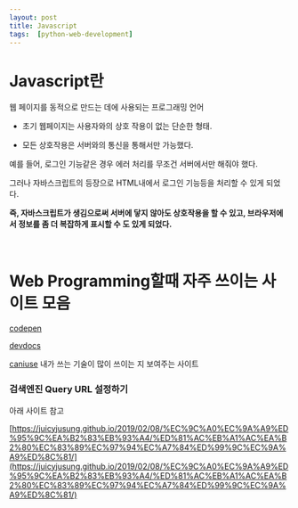 ```yaml
---
layout: post
title: Javascript
tags:  [python-web-development]
---
```


# Javascript란
웹 페이지를 동적으로 만드는 데에 사용되는 프로그래밍 언어

- 초기 웹페이지는 사용자와의 상호 작용이 없는 단순한 형태.


- 모든 상호작용은 서버와의 통신을 통해서만 가능했다.

예를 들어, 로그인 기능같은 경우 에러 처리를 무조건 서버에서만 해줘야 했다.

그러나 자바스크립트의 등장으로 HTML내에서 로그인 기능등을 처리할 수 있게 되었다.


**즉, 자바스크립트가 생김으로써 서버에 닿지 않아도 상호작용을 할 수 있고, 브라우저에서 정보를 좀 더 복잡하게 표시할 수 도 있게 되었다.**

&nbsp;
&nbsp;
&nbsp;

# Web Programming할때 자주 쓰이는 사이트 모음

[codepen](https://codepen.io/)


[devdocs](https://devdocs.io/)


[caniuse](https://caniuse.com/)
내가 쓰는 기술이 많이 쓰이는 지 보여주는 사이트

### 검색엔진 Query URL 설정하기

아래 사이트 참고

[https://juicyjusung.github.io/2019/02/08/%EC%9C%A0%EC%9A%A9%ED%95%9C%EA%B2%83%EB%93%A4/%ED%81%AC%EB%A1%AC%EA%B2%80%EC%83%89%EC%97%94%EC%A7%84%ED%99%9C%EC%9A%A9%ED%8C%81/](https://juicyjusung.github.io/2019/02/08/%EC%9C%A0%EC%9A%A9%ED%95%9C%EA%B2%83%EB%93%A4/%ED%81%AC%EB%A1%AC%EA%B2%80%EC%83%89%EC%97%94%EC%A7%84%ED%99%9C%EC%9A%A9%ED%8C%81/)
